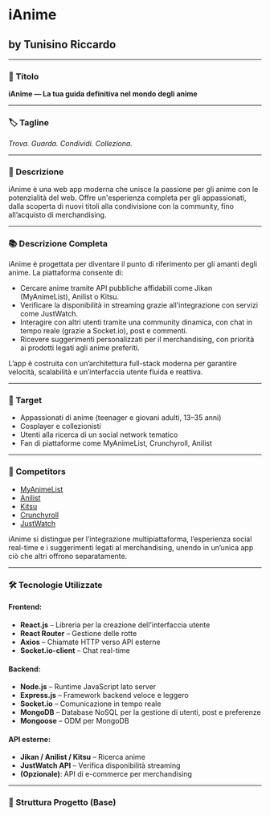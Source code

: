# iAnime

## by Tunisino Riccardo

---

### 🎯 Titolo
**iAnime — La tua guida definitiva nel mondo degli anime**

---

### 🏷️ Tagline
*Trova. Guarda. Condividi. Colleziona.*

---

### 📄 Descrizione
iAnime è una web app moderna che unisce la passione per gli anime con le potenzialità del web. Offre un'esperienza completa per gli appassionati, dalla scoperta di nuovi titoli alla condivisione con la community, fino all’acquisto di merchandising.

---

### 📚 Descrizione Completa
iAnime è progettata per diventare il punto di riferimento per gli amanti degli anime. La piattaforma consente di:
- Cercare anime tramite API pubbliche affidabili come Jikan (MyAnimeList), Anilist o Kitsu.
- Verificare la disponibilità in streaming grazie all'integrazione con servizi come JustWatch.
- Interagire con altri utenti tramite una community dinamica, con chat in tempo reale (grazie a Socket.io), post e commenti.
- Ricevere suggerimenti personalizzati per il merchandising, con priorità ai prodotti legati agli anime preferiti.

L’app è costruita con un’architettura full-stack moderna per garantire velocità, scalabilità e un’interfaccia utente fluida e reattiva.

---

### 🎯 Target
- Appassionati di anime (teenager e giovani adulti, 13–35 anni)
- Cosplayer e collezionisti
- Utenti alla ricerca di un social network tematico
- Fan di piattaforme come MyAnimeList, Crunchyroll, Anilist

---

### 🥊 Competitors
- [MyAnimeList](https://myanimelist.net/)
- [Anilist](https://anilist.co/)
- [Kitsu](https://kitsu.io/)
- [Crunchyroll](https://www.crunchyroll.com/)
- [JustWatch](https://www.justwatch.com/)

iAnime si distingue per l’integrazione multipiattaforma, l’esperienza social real-time e i suggerimenti legati al merchandising, unendo in un’unica app ciò che altri offrono separatamente.

---

### 🛠️ Tecnologie Utilizzate

#### Frontend:
- **React.js** – Libreria per la creazione dell'interfaccia utente
- **React Router** – Gestione delle rotte
- **Axios** – Chiamate HTTP verso API esterne
- **Socket.io-client** – Chat real-time

#### Backend:
- **Node.js** – Runtime JavaScript lato server
- **Express.js** – Framework backend veloce e leggero
- **Socket.io** – Comunicazione in tempo reale
- **MongoDB** – Database NoSQL per la gestione di utenti, post e preferenze
- **Mongoose** – ODM per MongoDB

#### API esterne:
- **Jikan / Anilist / Kitsu** – Ricerca anime
- **JustWatch API** – Verifica disponibilità streaming
- **(Opzionale)**: API di e-commerce per merchandising

---

### 📂 Struttura Progetto (Base)
